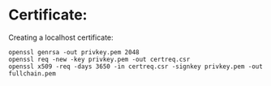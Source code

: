 # Certificate:

Creating a localhost certificate:

```
openssl genrsa -out privkey.pem 2048
openssl req -new -key privkey.pem -out certreq.csr
openssl x509 -req -days 3650 -in certreq.csr -signkey privkey.pem -out fullchain.pem
```
